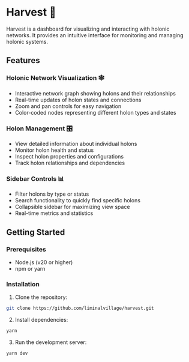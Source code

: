 # Harvest 🌱

Harvest is a dashboard for visualizing and interacting with holonic networks. It provides an intuitive interface for monitoring and managing holonic systems.

## Features

### Holonic Network Visualization 🕸️
- Interactive network graph showing holons and their relationships
- Real-time updates of holon states and connections
- Zoom and pan controls for easy navigation
- Color-coded nodes representing different holon types and states

### Holon Management 🎛️
- View detailed information about individual holons
- Monitor holon health and status
- Inspect holon properties and configurations
- Track holon relationships and dependencies

### Sidebar Controls 📊
- Filter holons by type or status
- Search functionality to quickly find specific holons
- Collapsible sidebar for maximizing view space
- Real-time metrics and statistics

## Getting Started

### Prerequisites
- Node.js (v20 or higher)
- npm or yarn

### Installation

1. Clone the repository:

```bash
git clone https://github.com/liminalvillage/harvest.git
```

2. Install dependencies:

```bash
yarn 
```

3. Run the development server:

```bash
yarn dev
```